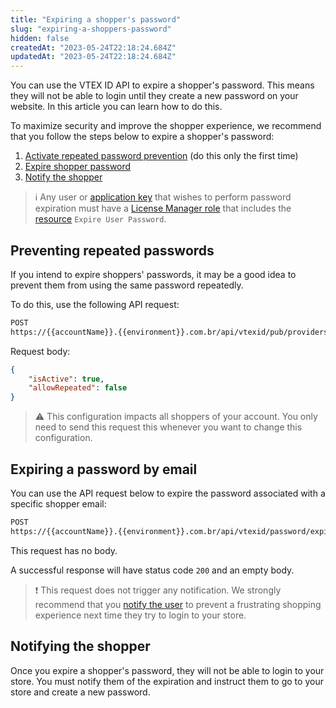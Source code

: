 ```yaml
---
title: "Expiring a shopper's password"
slug: "expiring-a-shoppers-password"
hidden: false
createdAt: "2023-05-24T22:18:24.684Z"
updatedAt: "2023-05-24T22:18:24.684Z"
---
```


You can use the VTEX ID API to expire a shopper's password. This means they will not be able to login until they create a new password on your website. In this article you can learn how to do this.

To maximize security and improve the shopper experience, we recommend that you follow the steps below to expire a shopper's password:

1. [Activate repeated password prevention](#preventing-repeated-passwords) (do this only the first time)
2. [Expire shopper password](#expiring-a-password-by-email)
3. [Notify the shopper](#notifying-the-shopper)

>ℹ️ Any user or [application key](https://developers.vtex.com/docs/guides/authentication-overview) that wishes to perform password expiration must have a [License Manager role](https://help.vtex.com/pt/tutorial/roles--7HKK5Uau2H6wxE1rH5oRbc) that includes the [resource](https://help.vtex.com/en/tutorial/license-manager-resources--3q6ztrC8YynQf6rdc6euk3) `Expire User Password`.

## Preventing repeated passwords

If you intend to expire shoppers' passwords, it may be a good idea to prevent them from using the same password repeatedly.

To do this, use the following API request:

```bash
POST
https://{{accountName}}.{{environment}}.com.br/api/vtexid/pub/providers/setup/password/webstore/password
```

Request body:

```json
{
    "isActive": true,
    "allowRepeated": false
}
```

>⚠️ This configuration impacts all shoppers of your account. You only need to send this request this whenever you want to change this configuration.

## Expiring a password by email

You can use the API request below to expire the password associated with a specific shopper email:

```bash
POST
https://{{accountName}}.{{environment}}.com.br/api/vtexid/password/expire?email={{email}}
```

This request has no body.

A successful response will have status code `200` and an empty body.

>❗ This request does not trigger any notification. We strongly recommend that you [notify the user](#notifying-the-shopper) to prevent a frustrating shopping experience next time they try to login to your store.

## Notifying the shopper

Once you expire a shopper's password, they will not be able to login to your store. You must notify them of the expiration and instruct them to go to your store and create a new password.
